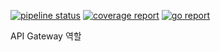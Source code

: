 [![pipeline status](http://210.207.104.150:8100/iitp-sds/piccolo/badges/master/pipeline.svg)](http://210.207.104.150:8100/iitp-sds/piccolo/pipelines)
[![coverage report](http://210.207.104.150:8100/iitp-sds/piccolo/badges/master/coverage.svg)](http://210.207.104.150:8100/iitp-sds/piccolo/commits/master)
[![go report](http://210.207.104.150:8100/iitp-sds/hcloud-badge/raw/feature/dev/hcloud-badge_piccolo.svg)](http://210.207.104.150:8100/iitp-sds/hcloud-badge/raw/feature/dev/goreport_piccolo)



API Gateway 역할

